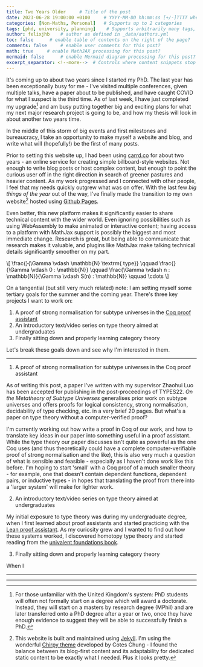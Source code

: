 ```yaml
---
title: Two Years Older     # Title of the post
date: 2023-06-28 19:00:00 +0100     # YYYY-MM-DD hh:mm:ss [+/-]TTTT where TTTT is the timezone
categories: [Non-Maths, Personal]   # Supports up to 2 categories
tags: [phd, university, planning]    # Supports arbitrarily many tags, tag names should always be lowercase
author: felixjhb    # author as defined in _data/authors.yml
toc: false      # enable table of contents on the right of the page?
comments: false     # enable user comments for this post?
math: true     # enable MathJAX processing for this post?
mermaid: false      # enable Mermaid diagram processing for this post?
excerpt_separator: <!--more-->  # Controls where content snippets stop
---
```


It's coming up to about two years since I started my PhD. The last year has been exceptionally busy for me - I've visited multiple conferences, given multiple talks, have a paper about to be published, and have caught COVID for what I suspect is the third time. <!--more--> As of last week, I have just completed my upgrade[^1] and am busy putting together big and exciting plans for what my next major research project is going to be, and how my thesis will look in about another two years time.

In the middle of this storm of big events and first milestones and bureaucracy, I take an opportunity to make myself a website and blog, and write what will (hopefully!) be the first of many posts.

Prior to setting this website up, I had been using [carrd.co](https://carrd.co) for about two years - an online service for creating simple billboard-style websites. Not enough to write blog posts or host complex content, but enough to point the curious user off in the right direction in search of greener pastures and heavier content. As my work progressed and I connected with other people, I feel that my needs quickly outgrew what was on offer. With the last few _big things of the year_ out of the way, I've finally made the transition to my own website[^2] hosted using [Github Pages](https://pages.github.com/).

Even better, this new platform makes it significantly easier to share technical content with the wider world. Even ignoring possibilities such as using WebAssembly to make animated or interactive content; having access to a platform with MathJax support is possibly the biggest and most immediate change. Research is great, but being able to communicate that research makes it valuable, and plugins like MathJax make talking technical details significantly smoother on my part.

\\[ 
    \frac{}{\Gamma \vdash \mathbb{N} \textrm{ type}} \qquad
    \frac{}{\Gamma \vdash 0 : \mathbb{N}} \qquad
    \frac{\Gamma \vdash n : \mathbb{N}}{\Gamma \vdash S(n) : \mathbb{N}} \qquad
    \cdots
\\]

On a tangential (but still very much related) note: I am setting myself some tertiary goals for the summer and the coming year. There's three key projects I want to work on:

1. A proof of strong normalisation for subtype universes in the [Coq proof assistant](https://coq.inria.fr/)
2. An introductory text/video series on type theory aimed at undergraduates
3. Finally sitting down and properly learning category theory

Let's break these goals down and see why I'm interested in them.

---

1. A proof of strong normalisation for subtype universes in the Coq proof assistant

As of writing this post, a paper I've written with my supervisor Zhaohui Luo has been accepted for publishing in the post-proceedings of TYPES22. _On the Metatheory of Subtype Universes_ generalises prior work on subtype universes and offers proofs for logical consistency, strong normalisation, decidability of type checking, etc. in a very brief 20 pages. But what's a paper on type theory without a computer-verified proof? 

I'm currently working out how write a proof in Coq of our work, and how to translate key ideas in our paper into something useful in a proof assistant. While the type theory our paper discusses isn't quite as powerful as the one Coq uses (and thus theoretically could have a complete computer-verifiable proof of strong normalisation and the like), this is also very much a question of what is sensible and feasible - especially as I haven't done work like this before. I'm hoping to start 'small' with a Coq proof of a much smaller theory - for example, one that doesn't contain dependent functions, dependent pairs, or inductive types -  in hopes that translating the proof from there into a 'larger system' will make for lighter work.

2. An introductory text/video series on type theory aimed at undergraduates

My initial exposure to type theory was during my undergraduate degree, when I first learned about proof assistants and started practicing with the [Lean proof assistant](https://leanprover.github.io/). As my curiosity grew and I wanted to find out how these systems worked, I discovered homotopy type theory and started reading from the [univalent foundations book](https://homotopytypetheory.org/book/).

3. Finally sitting down and properly learning category theory

When I 

---
---

[^1]: For those unfamiliar with the United Kingdom's system: PhD students will often not formally start on a degree which will award a doctorate. Instead, they will start on a masters by research degree (MPhil) and are later transferred onto a PhD degree after a year or two, once they have enough evidence to suggest they will be able to successfully finish a PhD.

[^2]: This website is built and maintained using [Jekyll](https://jekyllrb.com/). I'm using the wonderful [Chirpy theme](https://chirpy.cotes.page/) developed by Cotes Chung - I found the balance between its blog-first content and its adaptability for dedicated static content to be exactly what I needed. Plus it looks pretty.